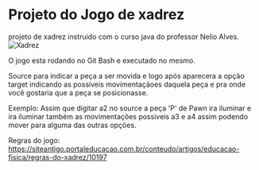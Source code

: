 # Projeto do Jogo de xadrez

projeto de xadrez instruido com o curso java  do professor Nelio Alves.
![Xadrez](https://imgur.com/ABQU25b.png "Xadrez")

O jogo esta rodando no Git Bash  e executado no mesmo.

Source para indicar a peça a ser movida e logo após aparecera a opção target  indicando as possiveis movimentaçãoes daquela peça e pra onde você gostaria que a peça se posicionasse.

Exemplo: Assim que digitar a2 no source a peça 'P' de Pawn ira iluminar  e ira iluminar também as movimentações possiveis a3 e a4 assim podendo mover para alguma das outras opções.

Regras do jogo: https://siteantigo.portaleducacao.com.br/conteudo/artigos/educacao-fisica/regras-do-xadrez/10197

